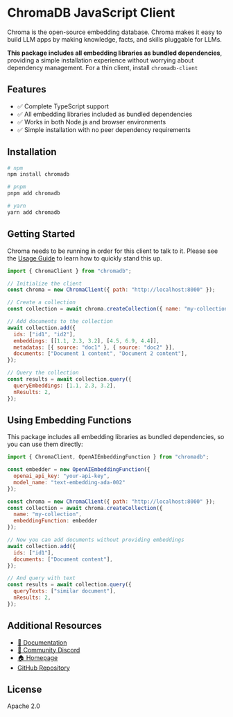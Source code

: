 # ChromaDB JavaScript Client

Chroma is the open-source embedding database. Chroma makes it easy to build LLM apps by making knowledge, facts, and skills pluggable for LLMs.

**This package includes all embedding libraries as bundled dependencies**, providing a simple installation experience without worrying about dependency management. For a thin client, install `chromadb-client`

## Features

- ✅ Complete TypeScript support
- ✅ All embedding libraries included as bundled dependencies
- ✅ Works in both Node.js and browser environments
- ✅ Simple installation with no peer dependency requirements

## Installation

```bash
# npm
npm install chromadb

# pnpm
pnpm add chromadb

# yarn
yarn add chromadb
```

## Getting Started

Chroma needs to be running in order for this client to talk to it. Please see the [Usage Guide](https://docs.trychroma.com/guides) to learn how to quickly stand this up.

```js
import { ChromaClient } from "chromadb";

// Initialize the client
const chroma = new ChromaClient({ path: "http://localhost:8000" });

// Create a collection
const collection = await chroma.createCollection({ name: "my-collection" });

// Add documents to the collection
await collection.add({
  ids: ["id1", "id2"],
  embeddings: [[1.1, 2.3, 3.2], [4.5, 6.9, 4.4]],
  metadatas: [{ source: "doc1" }, { source: "doc2" }],
  documents: ["Document 1 content", "Document 2 content"],
});

// Query the collection
const results = await collection.query({
  queryEmbeddings: [1.1, 2.3, 3.2],
  nResults: 2,
});
```

## Using Embedding Functions

This package includes all embedding libraries as bundled dependencies, so you can use them directly:

```js
import { ChromaClient, OpenAIEmbeddingFunction } from "chromadb";

const embedder = new OpenAIEmbeddingFunction({
  openai_api_key: "your-api-key",
  model_name: "text-embedding-ada-002"
});

const chroma = new ChromaClient({ path: "http://localhost:8000" });
const collection = await chroma.createCollection({
  name: "my-collection",
  embeddingFunction: embedder
});

// Now you can add documents without providing embeddings
await collection.add({
  ids: ["id1"],
  documents: ["Document content"],
});

// And query with text
const results = await collection.query({
  queryTexts: ["similar document"],
  nResults: 2,
});
```

## Additional Resources

- [📖 Documentation](https://docs.trychroma.com/)
- [💬 Community Discord](https://discord.gg/MMeYNTmh3x)
- [🏠 Homepage](https://www.trychroma.com/)
- [GitHub Repository](https://github.com/chroma-core/chroma)

## License

Apache 2.0